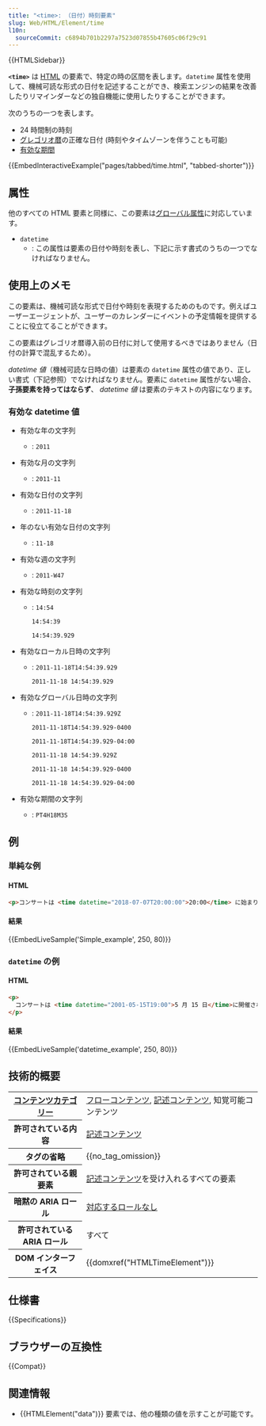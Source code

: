 ```yaml
---
title: "<time>: （日付）時刻要素"
slug: Web/HTML/Element/time
l10n:
  sourceCommit: c6894b701b2297a7523d07855b47605c06f29c91
---
```


{{HTMLSidebar}}

**`<time>`** は [HTML](/ja/docs/Web/HTML) の要素で、特定の時の区間を表します。`datetime` 属性を使用して、機械可読な形式の日付を記述することができ、検索エンジンの結果を改善したりリマインダーなどの独自機能に使用したりすることができます。

次のうちの一つを表します。

- 24 時間制の時刻
- [グレゴリオ暦](https://ja.wikipedia.org/wiki/グレゴリオ暦)の正確な日付 (時刻やタイムゾーンを伴うことも可能)
- [有効な期間](https://html.spec.whatwg.org/multipage/common-microsyntaxes.html#valid-duration-string)

{{EmbedInteractiveExample("pages/tabbed/time.html", "tabbed-shorter")}}

## 属性

他のすべての HTML 要素と同様に、この要素は[グローバル属性](/ja/docs/Web/HTML/Global_attributes)に対応しています。

- `datetime`
  - : この属性は要素の日付や時刻を表し、下記に示す書式のうちの一つでなければなりません。

## 使用上のメモ

この要素は、機械可読な形式で日付や時刻を表現するためのものです。例えばユーザーエージェントが、ユーザーのカレンダーにイベントの予定情報を提供することに役立てることができます。

この要素はグレゴリオ暦導入前の日付に対して使用するべきではありません（日付の計算で混乱するため）。

_datetime 値_（機械可読な日時の値）は要素の `datetime` 属性の値であり、正しい書式（下記参照）でなければなりません。要素に `datetime` 属性がない場合、**子孫要素を持ってはならず**、 _datetime 値_ は要素のテキストの内容になります。

### 有効な datetime 値

- 有効な年の文字列
  - : `2011`
- 有効な月の文字列
  - : `2011-11`
- 有効な日付の文字列
  - : `2011-11-18`
- 年のない有効な日付の文字列
  - : `11-18`
- 有効な週の文字列
  - : `2011-W47`
- 有効な時刻の文字列

  - : `14:54`

    `14:54:39`

    `14:54:39.929`

- 有効なローカル日時の文字列

  - : `2011-11-18T14:54:39.929`

    `2011-11-18 14:54:39.929`

- 有効なグローバル日時の文字列

  - : `2011-11-18T14:54:39.929Z`

    `2011-11-18T14:54:39.929-0400`

    `2011-11-18T14:54:39.929-04:00`

    `2011-11-18 14:54:39.929Z`

    `2011-11-18 14:54:39.929-0400`

    `2011-11-18 14:54:39.929-04:00`

- 有効な期間の文字列
  - : `PT4H18M3S`

## 例

### 単純な例

#### HTML

```html
<p>コンサートは <time datetime="2018-07-07T20:00:00">20:00</time> に始まります。</p>
```

#### 結果

{{EmbedLiveSample('Simple_example', 250, 80)}}

### `datetime` の例

#### HTML

```html
<p>
  コンサートは <time datetime="2001-05-15T19:00">5 月 15 日</time>に開催されます。
</p>
```

#### 結果

{{EmbedLiveSample('datetime_example', 250, 80)}}

## 技術的概要

<table class="properties">
  <tbody>
    <tr>
      <th scope="row">
        <a href="/ja/docs/Web/HTML/Content_categories">コンテンツカテゴリー</a>
      </th>
      <td>
        <a href="/ja/docs/Web/HTML/Content_categories#フローコンテンツ"
          >フローコンテンツ</a
        >,
        <a href="/ja/docs/Web/HTML/Content_categories#記述コンテンツ"
          >記述コンテンツ</a
        >, 知覚可能コンテンツ
      </td>
    </tr>
    <tr>
      <th scope="row">許可されている内容</th>
      <td>
        <a href="/ja/docs/Web/HTML/Content_categories#記述コンテンツ"
          >記述コンテンツ</a
        >
      </td>
    </tr>
    <tr>
      <th scope="row">タグの省略</th>
      <td>{{no_tag_omission}}</td>
    </tr>
    <tr>
      <th scope="row">許可されている親要素</th>
      <td>
        <a href="/ja/docs/Web/HTML/Content_categories#記述コンテンツ"
          >記述コンテンツ</a
        >を受け入れるすべての要素
      </td>
    </tr>
    <tr>
      <th scope="row">暗黙の ARIA ロール</th>
      <td>
        <a href="https://www.w3.org/TR/html-aria/#dfn-no-corresponding-role"
          >対応するロールなし</a
        >
      </td>
    </tr>
    <tr>
      <th scope="row">許可されている ARIA ロール</th>
      <td>すべて</td>
    </tr>
    <tr>
      <th scope="row">DOM インターフェイス</th>
      <td>{{domxref("HTMLTimeElement")}}</td>
    </tr>
  </tbody>
</table>

## 仕様書

{{Specifications}}

## ブラウザーの互換性

{{Compat}}

## 関連情報

- {{HTMLElement("data")}} 要素では、他の種類の値を示すことが可能です。
